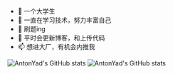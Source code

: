 - 👋 一个大学生
- 👀 一直在学习技术，努力丰富自己
- 🌱 刷题ing
- 💞️ 平时会更新博客，和上传代码
- 📫 想进大厂，有机会内推我

<!---
AntonYad/AntonYad is a ✨ special ✨ repository because its `README.md` (this file) appears on your GitHub profile.
You can click the Preview link to take a look at your changes.
--->


![AntonYad's GitHub stats](https://github-readme-stats.vercel.app/api?username=AntonYad&count_private=truetheme=radical)
![AntonYad's GitHub stats](https://github-readme-stats.vercel.app/api?username=AntonYad&show_icons=true&theme=radical)

